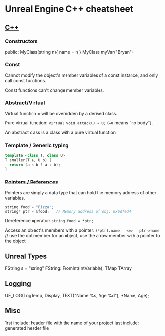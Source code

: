 # Unreal Engine C++ cheatsheet

## [C++](https://www.sololearn.com/learning/1051)

### Constructors
public:
	MyClass(string n){
		name = n
	}
MyClass myVar("Bryan")

### Const
Cannot modify the object's member variables of a const instance, and only call const functions.

Const functions can't change member variables.

### Abstract/Virtual
Virtual function = will be overridden by a derived class.

Pure virtual function: `virtual void attack() = 0;` (`=0` means "no body").

An abstract class is a class with a pure virtual function

### Template / Generic typing

```cpp
template <class T, class U>
T smaller(T a, U b) {
  return (a < b ? a : b);
}
```

### [Pointers / References](https://isocpp.org/wiki/faq/references#overview-refs)
Pointers are simply a data type that can hold the memory address of other variables.

```cpp
string food = "Pizza";
string* ptr = &food;   // Memory address of obj: 0x6dfed4
```

Dereference operator:
`string food = *ptr;`

Access an object's members with a pointer:
`(*ptr).name   <=>   ptr->name`   // use the dot member for an object, use the arrow member with a pointer to the object


## Unreal Types
FString s = "string"
FString::FromInt(IntVariable);
TMap
TArray

## Logging
UE_LOG(LogTemp, Display, TEXT("Name %s, Age %d"), *Name, Age);

## Misc
1rst include: header file with the name of your project
last include: generated header file